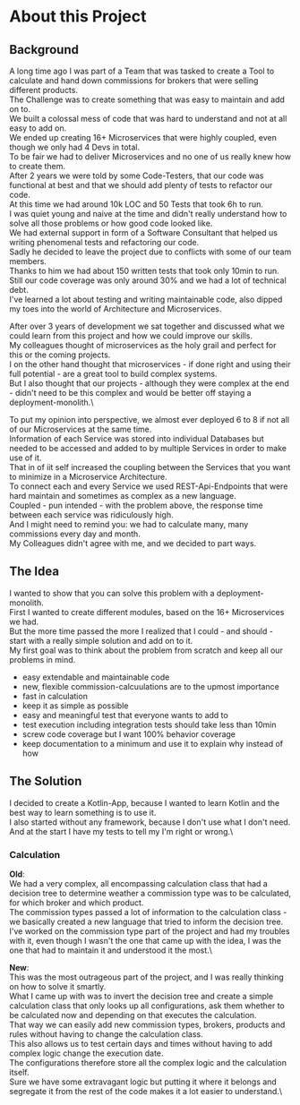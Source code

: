 # About this Project

## Background

A long time ago I was part of a Team that was tasked to create a Tool to
calculate and hand down commissions for brokers that were selling different
products.\
The Challenge was to create something that was easy to maintain and add on to.\
We built a colossal mess of code that was hard to understand and not at all
easy to add on.\
We ended up creating 16+ Microservices that were highly coupled, even though
we only had 4 Devs in total.\
To be fair we had to deliver Microservices and no one of us really knew how
to create them.\
After 2 years we were told by some Code-Testers, that our code was functional
at best and that we should add plenty of tests to refactor our code.\
At this time we had around 10k LOC and 50 Tests that took 6h to run.\
I was quiet young and naive at the time and didn't really understand how to
solve all those problems or how good code looked like.\
We had external support in form of a Software Consultant that helped us
writing phenomenal tests and refactoring our code.\
Sadly he decided to leave the project due to conflicts with some of our team
members.\
Thanks to him we had about 150 written tests that took only 10min to run.\
Still our code coverage was only around 30% and we had a lot of technical
debt.\
I've learned a lot about testing and writing maintainable code, also dipped my
toes into the world of Architecture and Microservices.

After over 3 years of development we sat together and discussed what we could
learn from this project and how we could improve our skills.\
My colleagues thought of microservices as the holy grail and perfect for this
or the coming projects.\
I on the other hand thought that microservices - if done right and using their
full potential - are a great tool to build complex systems.\
But I also thought that our projects - although they were complex at the end -
didn't need to be this complex and would be better off staying a
deployment-monolith.\

To put my opinion into perspective, we almost ever deployed 6 to 8 if not all
of our Microservices at the same time.\
Information of each Service was stored into individual Databases but needed
to be accessed and added to by multiple Services in order to make use of it.\
That in of iit self increased the coupling between the Services that you want
to minimize in a Microservice Architecture.\
To connect each and every Service we used REST-Api-Endpoints that were hard
maintain and sometimes as complex as a new language.\
Coupled - pun intended - with the problem above, the response time between
each service was ridiculously high.\
And I might need to remind you: we had to calculate many, many commissions
every day and month.\
My Colleagues didn't agree with me, and we decided to part ways.

## The Idea

I wanted to show that you can solve this problem with a deployment-monolith.\
First I wanted to create different modules, based on the 16+ Microservices we
had.\
But the more time passed the more I realized that I could - and should - start
with a really simple solution and add on to it.\
My first goal was to think about the problem from scratch and keep all our
problems in mind.

- easy extendable and maintainable code
- new, flexible commission-calcuulations are to the upmost importance
- fast in calculation
- keep it as simple as possible
- easy and meaningful test that everyone wants to add to
- test execution including integration tests should take less than 10min
- screw code coverage but I want 100% behavior coverage
- keep documentation to a minimum and use it to explain why instead of how

## The Solution

I decided to create a Kotlin-App, because I wanted to learn Kotlin and the
best way to learn something is to use it.\
I also started without any framework, because I don't use what I don't need.\
And at the start I have my tests to tell my I'm right or wrong.\

### Calculation

**Old**:\
We had a very complex, all encompassing calculation class that had a
decision tree to determine weather a commission type was to be calculated,
for which broker and which product.\
The commission types passed a lot of information to the calculation class -
we basically created a new language that tried to inform the decision tree.
I've worked on the commission type part of the project and had my troubles
with it, even though I wasn't the one that came up with the idea, I was the
one that had to maintain it and understood it the most.\

**New**:\
This was the most outrageous part of the project, and I was really thinking
on how to solve it smartly.\
What I came up with was to invert the decision tree and create a simple
calculation class that only looks up all configurations, ask them whether
to be calculated now and depending on that executes the calculation.\
That way we can easily add new commission types, brokers, products and
rules without having to change the calculation class.\
This also allows us to test certain days and times without having to add
complex logic change the execution date.\
The configurations therefore store all the complex logic and the calculation
itself.\
Sure we have some extravagant logic but putting it where it belongs and
segregate it from the rest of the code makes it a lot easier to understand.\
